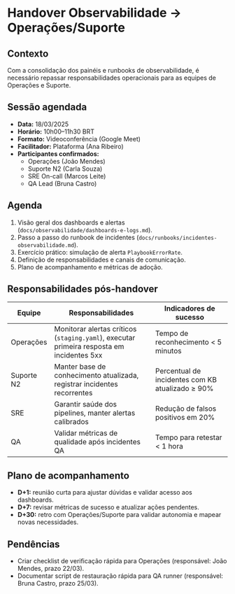 # Handover Observabilidade → Operações/Suporte

## Contexto
Com a consolidação dos painéis e runbooks de observabilidade, é necessário repassar responsabilidades operacionais para as equipes de Operações e Suporte.

## Sessão agendada
- **Data:** 18/03/2025
- **Horário:** 10h00–11h30 BRT
- **Formato:** Videoconferência (Google Meet)
- **Facilitador:** Plataforma (Ana Ribeiro)
- **Participantes confirmados:**
  - Operações (João Mendes)
  - Suporte N2 (Carla Souza)
  - SRE On-call (Marcos Leite)
  - QA Lead (Bruna Castro)

## Agenda
1. Visão geral dos dashboards e alertas (`docs/observabilidade/dashboards-e-logs.md`).
2. Passo a passo do runbook de incidentes (`docs/runbooks/incidentes-observabilidade.md`).
3. Exercício prático: simulação de alerta `PlaybookErrorRate`.
4. Definição de responsabilidades e canais de comunicação.
5. Plano de acompanhamento e métricas de adoção.

## Responsabilidades pós-handover
| Equipe | Responsabilidades | Indicadores de sucesso |
| --- | --- | --- |
| Operações | Monitorar alertas críticos (`staging.yaml`), executar primeira resposta em incidentes 5xx | Tempo de reconhecimento < 5 minutos |
| Suporte N2 | Manter base de conhecimento atualizada, registrar incidentes recorrentes | Percentual de incidentes com KB atualizado ≥ 90% |
| SRE | Garantir saúde dos pipelines, manter alertas calibrados | Redução de falsos positivos em 20% | 
| QA | Validar métricas de qualidade após incidentes QA | Tempo para retestar < 1 hora |

## Plano de acompanhamento
- **D+1:** reunião curta para ajustar dúvidas e validar acesso aos dashboards.
- **D+7:** revisar métricas de sucesso e atualizar ações pendentes.
- **D+30:** retro com Operações/Suporte para validar autonomia e mapear novas necessidades.

## Pendências
- Criar checklist de verificação rápida para Operações (responsável: João Mendes, prazo 22/03).
- Documentar script de restauração rápida para QA runner (responsável: Bruna Castro, prazo 25/03).
